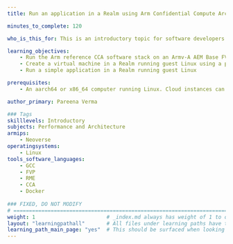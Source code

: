 ```yaml
---
title: Run an application in a Realm using Arm Confidential Compute Architecture (CCA)

minutes_to_complete: 120

who_is_this_for: This is an introductory topic for software developers who want to learn how to run their applications in a Realm using Arm Confidential Compute Architecture (CCA).

learning_objectives:
    - Run the Arm reference CCA software stack on an Armv-A AEM Base FVP platform with support for RME extensions
    - Create a virtual machine in a Realm running guest Linux using a pre-built docker container
    - Run a simple application in a Realm running guest Linux

prerequisites:
    - An aarch64 or x86_64 computer running Linux. Cloud instances can be used, refer to the list of [Arm cloud service providers](/learning-paths/servers-and-cloud-computing/csp/).

author_primary: Pareena Verma

### Tags
skilllevels: Introductory
subjects: Performance and Architecture
armips:
    - Neoverse 
operatingsystems:
    - Linux 
tools_software_languages:
    - GCC
    - FVP
    - RME
    - CCA
    - Docker
    
### FIXED, DO NOT MODIFY
# ================================================================================
weight: 1                       # _index.md always has weight of 1 to order correctly
layout: "learningpathall"       # All files under learning paths have this same wrapper
learning_path_main_page: "yes"  # This should be surfaced when looking for related content. Only set for _index.md of learning path content.
---
```

